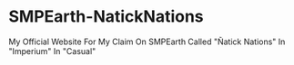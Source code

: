 # SMPEarth-NatickNations
My Official Website For My Claim On SMPEarth Called "Ñatick Nations" In "Imperium" In "Casual"
